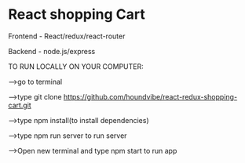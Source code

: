 # React shopping Cart

Frontend - React/redux/react-router

Backend - node.js/express

TO RUN LOCALLY ON YOUR COMPUTER:

-->go to terminal

-->type git clone https://github.com/houndvibe/react-redux-shopping-cart.git

-->type npm install(to install dependencies)

-->type npm run server to run server

-->Open new terminal and type npm start to run app
